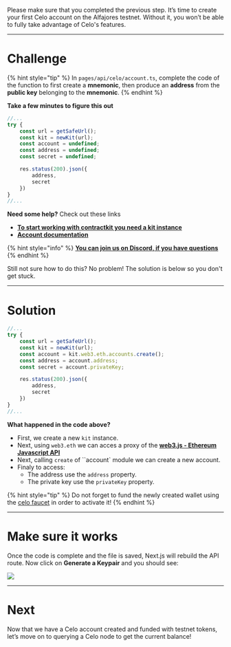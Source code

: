 Please make sure that you completed the previous step.
It’s time to create your first Celo account on the Alfajores testnet. Without it, you won’t be able to fully take advantage of Celo's features.

------------------------

# Challenge

{% hint style="tip" %}
In `pages/api/celo/account.ts`, complete the code of the function to first create a **mnemonic**, then produce an **address** from the **public key** belonging to the **mnemonic**.
{% endhint %}

**Take a few minutes to figure this out**

```typescript
//...
try {
    const url = getSafeUrl();
    const kit = newKit(url);
    const account = undefined;
    const address = undefined;
    const secret = undefined;

    res.status(200).json({
        address,
        secret
    })
} 
//...
```

**Need some help?** Check out these links
* [**To start working with contractkit you need a kit instance**](https://docs.celo.org/developer-guide/sdk-code-reference/summary-2/modules/_kit_#functions)  
* [**Account documentation**](https://web3js.readthedocs.io/en/v1.4.0/web3-eth-accounts.html)  

{% hint style="info" %}
[**You can join us on Discord, if you have questions**](https://discord.gg/fszyM7K)
{% endhint %}

Still not sure how to do this? No problem! The solution is below so you don't get stuck.

------------------------

# Solution

```typescript
//...
try {
    const url = getSafeUrl();
    const kit = newKit(url);
    const account = kit.web3.eth.accounts.create();
    const address = account.address;
    const secret = account.privateKey;

    res.status(200).json({
        address,
        secret
    })
} 
//...
```

**What happened in the code above?**
* First, we create a new `kit` instance.
* Next, using `web3.eth` we can acces a proxy of the [**web3.js - Ethereum Javascript API**](https://web3js.readthedocs.io/en/v1.4.0/)
* Next, calling `create` of ``account` module we can create a new account.
* Finaly to access: 
    * The address use the `address` property.
    * The private key use the `privateKey` property.

{% hint style="tip" %}
Do not forget to fund the newly created wallet using the [celo faucet](https://celo.org/developers/faucet) in order to activate it!
{% endhint %}

------------------------

# Make sure it works

Once the code is complete and the file is saved, Next.js will rebuild the API route. Now click on **Generate a Keypair** and you should see:

![](../../../.gitbook/assets/pathways/celo/celo-account.png)

-----------------------------

# Next

Now that we have a Celo account created and funded with testnet tokens, let’s move on to querying a Celo node to get the current balance!
